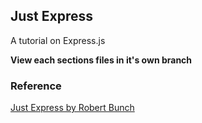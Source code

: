 ## Just Express
A tutorial on Express.js

**View each sections files in it's own branch**

### Reference
[Just Express by Robert Bunch](https://practifitraining.udemy.com/course/just-express-with-a-bunch-of-node-and-http-in-detail)